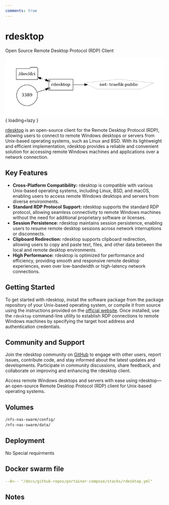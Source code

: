 ```yaml
---
comments: true
---
```


# rdesktop

Open Source Remote Desktop Protocol (RDP) Client

![rdesktop diagram](../assets/diagrams/rdesktop.png){ loading=lazy }

[rdesktop](https://www.rdesktop.org/) is an open-source client for the Remote Desktop Protocol (RDP), allowing users to connect to remote Windows desktops or servers from Unix-based operating systems, such as Linux and BSD. With its lightweight and efficient implementation, rdesktop provides a reliable and convenient solution for accessing remote Windows machines and applications over a network connection.

## Key Features

- **Cross-Platform Compatibility:** rdesktop is compatible with various Unix-based operating systems, including Linux, BSD, and macOS, enabling users to access remote Windows desktops and servers from diverse environments.
- **Standard RDP Protocol Support:** rdesktop supports the standard RDP protocol, allowing seamless connectivity to remote Windows machines without the need for additional proprietary software or licenses.
- **Session Persistence:** rdesktop maintains session persistence, enabling users to resume remote desktop sessions across network interruptions or disconnects.
- **Clipboard Redirection:** rdesktop supports clipboard redirection, allowing users to copy and paste text, files, and other data between the local and remote desktop environments.
- **High Performance:** rdesktop is optimized for performance and efficiency, providing smooth and responsive remote desktop experiences, even over low-bandwidth or high-latency network connections.

## Getting Started

To get started with rdesktop, install the software package from the package repository of your Unix-based operating system, or compile it from source using the instructions provided on the [official website](https://www.rdesktop.org/). Once installed, use the `rdesktop` command-line utility to establish RDP connections to remote Windows machines by specifying the target host address and authentication credentials.

## Community and Support

Join the rdesktop community on [GitHub](https://github.com/rdesktop/rdesktop) to engage with other users, report issues, contribute code, and stay informed about the latest updates and developments. Participate in community discussions, share feedback, and collaborate on improving and enhancing the rdesktop client.

Access remote Windows desktops and servers with ease using rdesktop—an open-source Remote Desktop Protocol (RDP) client for Unix-based operating systems.


## Volumes

```bash
/nfs-nas-swarm/config/
/nfs-nas-swarm/data/
```

## Deployment
No Special requirments

## Docker swarm file
``` yaml linenums="1" 
--8<-- "/docs/github-repos/portainer-compose/stacks/rdesktop.yml"
```

## Notes

